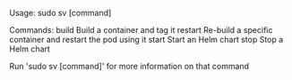 Usage: sudo sv [command]

Commands:
	build		Build a container and tag it
	restart		Re-build a specific container and restart the pod using it
	start		Start an Helm chart
	stop		Stop a Helm chart

Run 'sudo sv [command]' for more information on that command